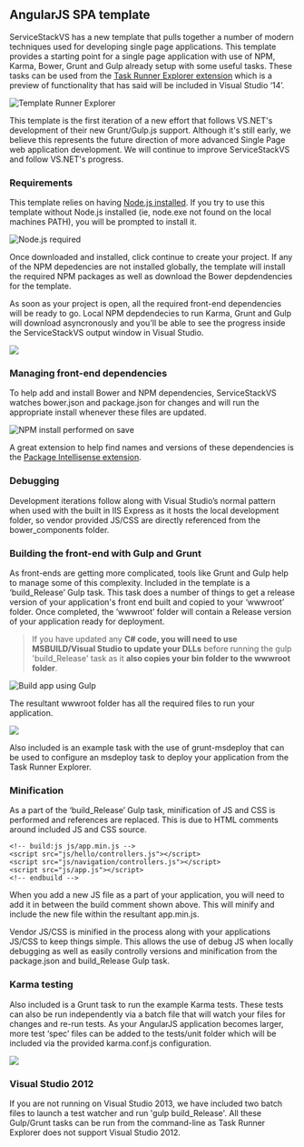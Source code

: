 ## AngularJS SPA template ##

ServiceStackVS has a new template that pulls together a number of modern techniques used for developing single page applications. This template provides a starting point for a single page application with use of NPM, Karma, Bower, Grunt and Gulp already setup with some useful tasks. These tasks can be used from the [Task Runner Explorer extension](http://visualstudiogallery.msdn.microsoft.com/8e1b4368-4afb-467a-bc13-9650572db708) which is a preview of functionality that has said will be included in Visual Studio ‘14’. 

![Template Runner Explorer](https://github.com/ServiceStack/Assets/raw/master/img/servicestackvs/template-TRX.png)

This template is the first iteration of a new effort that follows VS.NET's development of their new Grunt/Gulp.js support. Although it's still early, we believe this represents the future direction of more advanced Single Page web application development. We will continue to improve ServiceStackVS and follow VS.NET's progress.

### Requirements ###
This template relies on having [Node.js installed](http://nodejs.org/). If you try to use this template without Node.js installed (ie, node.exe not found on the local machines PATH), you will be prompted to install it.

![Node.js required](https://github.com/ServiceStack/Assets/raw/master/img/servicestackvs/nodejs-required.png)

Once downloaded and installed, click continue to create your project. If any of the NPM depedencies are not installed globally, the template will install the required NPM packages as well as download the Bower depdendencies for the template. 

As soon as your project is open, all the required front-end dependencies will be ready to go. Local NPM depdendecies to run Karma, Grunt and Gulp will download asyncronously and you'll be able to see the progress inside the ServiceStackVS output window in Visual Studio.

![](https://github.com/ServiceStack/Assets/raw/master/img/servicestackvs/npm-install-on-create.png)

### Managing front-end dependencies ###
To help add and install Bower and NPM dependencies, ServiceStackVS watches bower.json and package.json for changes and will run the appropriate install whenever these files are updated.

![NPM install performed on save](https://github.com/ServiceStack/Assets/raw/master/img/servicestackvs/angular-spa-package-demo.gif)

A great extension to help find names and versions of these dependencies is the [Package Intellisense extension](http://visualstudiogallery.msdn.microsoft.com/65748cdb-4087-497e-a394-2e3449c8e61e).

### Debugging ###
Development iterations follow along with Visual Studio’s normal pattern when used with the built in IIS Express as it hosts the local development folder, so vendor provided JS/CSS are directly referenced from the bower_components folder.

### Building the front-end with Gulp and Grunt ###
As front-ends are getting more complicated, tools like Grunt and Gulp help to manage some of this complexity. Included in the template is a ‘build_Release’ Gulp task. This task does a number of things to get a release version of your application's front end built and copied to your ‘wwwroot’ folder. Once completed, the ‘wwwroot’ folder will contain a Release version of your application ready for deployment.
>If you have updated any **C# code, you will need to use MSBUILD/Visual Studio to update your DLLs** before running the gulp 'build_Release' task as it **also copies your bin folder to the wwwroot folder**.

![Build app using Gulp](https://github.com/ServiceStack/Assets/raw/master/img/servicestackvs/angular-spa-build-app-demo.gif)

The resultant wwwroot folder has all the required files to run your application.

![](https://github.com/ServiceStack/Assets/raw/master/img/servicestackvs/angular-spa-wwwroot-output.png)

Also included is an example task with the use of grunt-msdeploy that can be used to configure an msdeploy task to deploy your application from the Task Runner Explorer.


### Minification ###
As a part of the ‘build_Release’ Gulp task, minification of JS and CSS is performed and references are replaced. This is due to HTML comments around included JS and CSS source. 

    <!-- build:js js/app.min.js -->
    <script src="js/hello/controllers.js"></script>
    <script src="js/navigation/controllers.js"></script>
    <script src="js/app.js"></script>
    <!-- endbuild -->

When you add a new JS file as a part of your application, you will need to add it in between the build comment shown above. This will minify and include the new file within the resultant app.min.js.

Vendor JS/CSS is minified in the process along with your applications JS/CSS to keep things simple. This allows the use of debug JS when locally debugging as well as easily controlly versions and minification from the package.json and build_Release Gulp task.

### Karma testing ###
Also included is a Grunt task to run the example Karma tests.  These tests can also be run independently via a batch file that will watch your files for changes and re-run tests. As your AngularJS application becomes larger, more test ‘spec’ files can be added to the tests/unit folder which will be included via the provided karma.conf.js configuration.

![](https://github.com/ServiceStack/Assets/raw/master/img/servicestackvs/karma-TRX.png)

### Visual Studio 2012 ###
If you are not running on Visual Studio 2013, we have included two batch files to launch a test watcher and run 'gulp build_Release'. All these Gulp/Grunt tasks can be run from the command-line as Task Runner Explorer does not support Visual Studio 2012.



